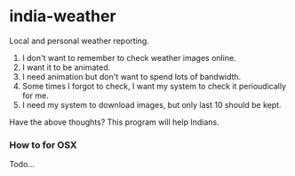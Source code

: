 # india-weather
Local and personal weather reporting.

1. I don't want to remember to check weather images online.
2. I want it to be animated.
3. I need animation but don't want to spend lots of bandwidth.
4. Some times I forgot to check, I want my system to check it perioudically for me.
5. I need my system to download images, but only last 10 should be kept.

Have the above thoughts? This program will help Indians.

### How to for OSX
Todo...
